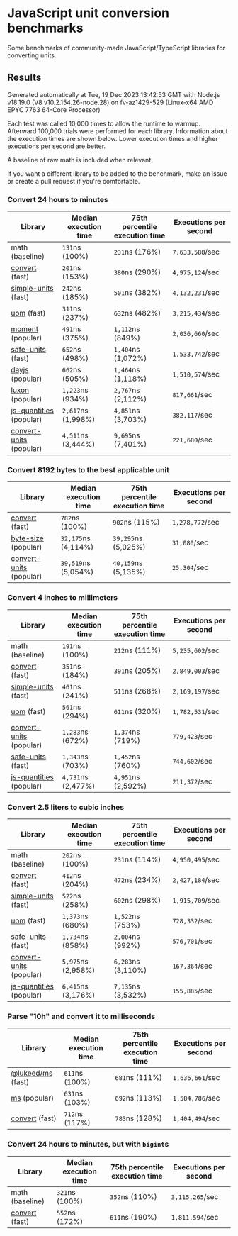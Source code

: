 # JavaScript unit conversion benchmarks

Some benchmarks of community-made JavaScript/TypeScript libraries for converting units.

## Results

<!-- beginblock(results) -->

Generated automatically at Tue, 19 Dec 2023 13:42:53 GMT with Node.js v18.19.0 (V8 v10.2.154.26-node.28) on fv-az1429-529 (Linux-x64 AMD EPYC 7763 64-Core Processor)

Each test was called 10,000 times to allow the runtime to warmup.
Afterward 100,000 trials were performed for each library.
Information about the execution times are shown below.
Lower execution times and higher executions per second are better.

A baseline of raw math is included when relevant.

If you want a different library to be added to the benchmark, make an issue or create a pull request if you're comfortable.

### Convert 24 hours to minutes

| Library                                                            | Median execution time | 75th percentile execution time | Executions per second |
| ------------------------------------------------------------------ | --------------------- | ------------------------------ | --------------------- |
| math (baseline)                                                    | `131`ns (100%)        | `231`ns (176%)                 | `7,633,588`/sec       |
| [convert](https://npmjs.com/package/convert) (fast)                | `201`ns (153%)        | `380`ns (290%)                 | `4,975,124`/sec       |
| [simple-units](https://npmjs.com/package/simple-units) (fast)      | `242`ns (185%)        | `501`ns (382%)                 | `4,132,231`/sec       |
| [uom](https://npmjs.com/package/uom) (fast)                        | `311`ns (237%)        | `632`ns (482%)                 | `3,215,434`/sec       |
| [moment](https://npmjs.com/package/moment) (popular)               | `491`ns (375%)        | `1,112`ns (849%)               | `2,036,660`/sec       |
| [safe-units](https://npmjs.com/package/safe-units) (fast)          | `652`ns (498%)        | `1,404`ns (1,072%)             | `1,533,742`/sec       |
| [dayjs](https://npmjs.com/package/dayjs) (popular)                 | `662`ns (505%)        | `1,464`ns (1,118%)             | `1,510,574`/sec       |
| [luxon](https://npmjs.com/package/luxon) (popular)                 | `1,223`ns (934%)      | `2,767`ns (2,112%)             | `817,661`/sec         |
| [js-quantities](https://npmjs.com/package/js-quantities) (popular) | `2,617`ns (1,998%)    | `4,851`ns (3,703%)             | `382,117`/sec         |
| [convert-units](https://npmjs.com/package/convert-units) (popular) | `4,511`ns (3,444%)    | `9,695`ns (7,401%)             | `221,680`/sec         |

### Convert 8192 bytes to the best applicable unit

| Library                                                            | Median execution time | 75th percentile execution time | Executions per second |
| ------------------------------------------------------------------ | --------------------- | ------------------------------ | --------------------- |
| [convert](https://npmjs.com/package/convert) (fast)                | `782`ns (100%)        | `902`ns (115%)                 | `1,278,772`/sec       |
| [byte-size](https://npmjs.com/package/byte-size) (popular)         | `32,175`ns (4,114%)   | `39,295`ns (5,025%)            | `31,080`/sec          |
| [convert-units](https://npmjs.com/package/convert-units) (popular) | `39,519`ns (5,054%)   | `40,159`ns (5,135%)            | `25,304`/sec          |

### Convert 4 inches to millimeters

| Library                                                            | Median execution time | 75th percentile execution time | Executions per second |
| ------------------------------------------------------------------ | --------------------- | ------------------------------ | --------------------- |
| math (baseline)                                                    | `191`ns (100%)        | `212`ns (111%)                 | `5,235,602`/sec       |
| [convert](https://npmjs.com/package/convert) (fast)                | `351`ns (184%)        | `391`ns (205%)                 | `2,849,003`/sec       |
| [simple-units](https://npmjs.com/package/simple-units) (fast)      | `461`ns (241%)        | `511`ns (268%)                 | `2,169,197`/sec       |
| [uom](https://npmjs.com/package/uom) (fast)                        | `561`ns (294%)        | `611`ns (320%)                 | `1,782,531`/sec       |
| [convert-units](https://npmjs.com/package/convert-units) (popular) | `1,283`ns (672%)      | `1,374`ns (719%)               | `779,423`/sec         |
| [safe-units](https://npmjs.com/package/safe-units) (fast)          | `1,343`ns (703%)      | `1,452`ns (760%)               | `744,602`/sec         |
| [js-quantities](https://npmjs.com/package/js-quantities) (popular) | `4,731`ns (2,477%)    | `4,951`ns (2,592%)             | `211,372`/sec         |

### Convert 2.5 liters to cubic inches

| Library                                                            | Median execution time | 75th percentile execution time | Executions per second |
| ------------------------------------------------------------------ | --------------------- | ------------------------------ | --------------------- |
| math (baseline)                                                    | `202`ns (100%)        | `231`ns (114%)                 | `4,950,495`/sec       |
| [convert](https://npmjs.com/package/convert) (fast)                | `412`ns (204%)        | `472`ns (234%)                 | `2,427,184`/sec       |
| [simple-units](https://npmjs.com/package/simple-units) (fast)      | `522`ns (258%)        | `602`ns (298%)                 | `1,915,709`/sec       |
| [uom](https://npmjs.com/package/uom) (fast)                        | `1,373`ns (680%)      | `1,522`ns (753%)               | `728,332`/sec         |
| [safe-units](https://npmjs.com/package/safe-units) (fast)          | `1,734`ns (858%)      | `2,004`ns (992%)               | `576,701`/sec         |
| [convert-units](https://npmjs.com/package/convert-units) (popular) | `5,975`ns (2,958%)    | `6,283`ns (3,110%)             | `167,364`/sec         |
| [js-quantities](https://npmjs.com/package/js-quantities) (popular) | `6,415`ns (3,176%)    | `7,135`ns (3,532%)             | `155,885`/sec         |

### Parse "10h" and convert it to milliseconds

| Library                                                   | Median execution time | 75th percentile execution time | Executions per second |
| --------------------------------------------------------- | --------------------- | ------------------------------ | --------------------- |
| [@lukeed/ms](https://npmjs.com/package/@lukeed/ms) (fast) | `611`ns (100%)        | `681`ns (111%)                 | `1,636,661`/sec       |
| [ms](https://npmjs.com/package/ms) (popular)              | `631`ns (103%)        | `692`ns (113%)                 | `1,584,786`/sec       |
| [convert](https://npmjs.com/package/convert) (fast)       | `712`ns (117%)        | `783`ns (128%)                 | `1,404,494`/sec       |

### Convert 24 hours to minutes, but with `bigint`s

| Library                                             | Median execution time | 75th percentile execution time | Executions per second |
| --------------------------------------------------- | --------------------- | ------------------------------ | --------------------- |
| math (baseline)                                     | `321`ns (100%)        | `352`ns (110%)                 | `3,115,265`/sec       |
| [convert](https://npmjs.com/package/convert) (fast) | `552`ns (172%)        | `611`ns (190%)                 | `1,811,594`/sec       |

<!-- endblock(results) -->
